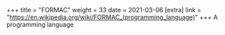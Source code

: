 +++
title = "FORMAC"
weight = 33
date = 2021-03-06
[extra]
link = "https://en.wikipedia.org/wiki/FORMAC_(programming_language)"
+++
A programming language

